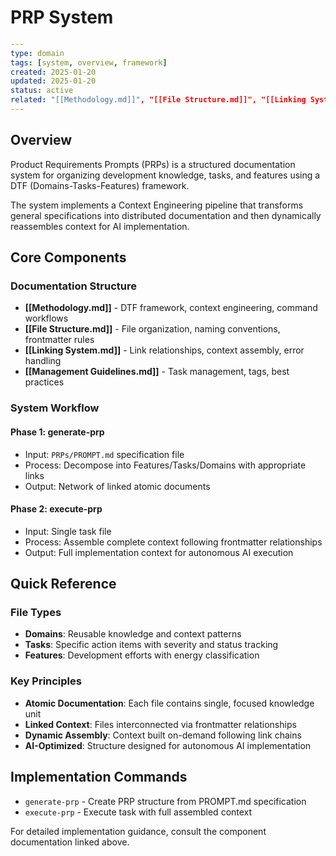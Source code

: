 # PRP System

```yaml
---
type: domain
tags: [system, overview, framework]
created: 2025-01-20
updated: 2025-01-20
status: active
related: "[[Methodology.md]]", "[[File Structure.md]]", "[[Linking System.md]]", "[[Management Guidelines.md]]"
---
```

## Overview

Product Requirements Prompts (PRPs) is a structured documentation system for organizing development knowledge, tasks, and features using a DTF (Domains-Tasks-Features) framework.

The system implements a Context Engineering pipeline that transforms general specifications into distributed documentation and then dynamically reassembles context for AI implementation.

## Core Components

### Documentation Structure

- **[[Methodology.md]]** - DTF framework, context engineering, command workflows
- **[[File Structure.md]]** - File organization, naming conventions, frontmatter rules
- **[[Linking System.md]]** - Link relationships, context assembly, error handling
- **[[Management Guidelines.md]]** - Task management, tags, best practices

### System Workflow

#### Phase 1: generate-prp

- Input: `PRPs/PROMPT.md` specification file
- Process: Decompose into Features/Tasks/Domains with appropriate links
- Output: Network of linked atomic documents

#### Phase 2: execute-prp

- Input: Single task file
- Process: Assemble complete context following frontmatter relationships
- Output: Full implementation context for autonomous AI execution

## Quick Reference

### File Types

- **Domains**: Reusable knowledge and context patterns
- **Tasks**: Specific action items with severity and status tracking
- **Features**: Development efforts with energy classification

### Key Principles

- **Atomic Documentation**: Each file contains single, focused knowledge unit
- **Linked Context**: Files interconnected via frontmatter relationships
- **Dynamic Assembly**: Context built on-demand following link chains
- **AI-Optimized**: Structure designed for autonomous AI implementation

## Implementation Commands

- `generate-prp` - Create PRP structure from PROMPT.md specification
- `execute-prp` - Execute task with full assembled context

For detailed implementation guidance, consult the component documentation linked above.
